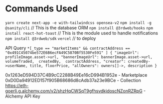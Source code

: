 # Commands Used

`yarn create next-app -e with-tailwindcss opensea-v2`
`npm install -g @sanity/cli`  // This is the database ORM
`npm install @3rdweb/hooks`
`npm install react-hot-toast` // This is the module used to handle notifications
`npm install @3rdweb/sdk`
`vercel` // to deploy

API Query
`
*[_type == "marketItems" && contractAddress == "0x491C45074be572E6B6ecFA49C5870Bf5530Fe591" ] {
"imageUrl": profileImage.asset->url,
"bannerImageUrl": bannerImage.asset->url,
volumeTraded, 
createdBy, 
contractAddress,
"creator": createdBy->userName,
title,
floorPrice,
"allOwners": owners[]->,
description
}
`

0x1263eD594D37C4B9cC2288B49Ee16cD994B1952e - Marketplace
0xD0Da94912ED157f905B68686d8cAdb37a23e9BCe - Collection
https://eth-goerli.g.alchemy.com/v2/shzHqCWSqT9gfhsvdkjdoscNZonRZRpG - Alchemy API Key



